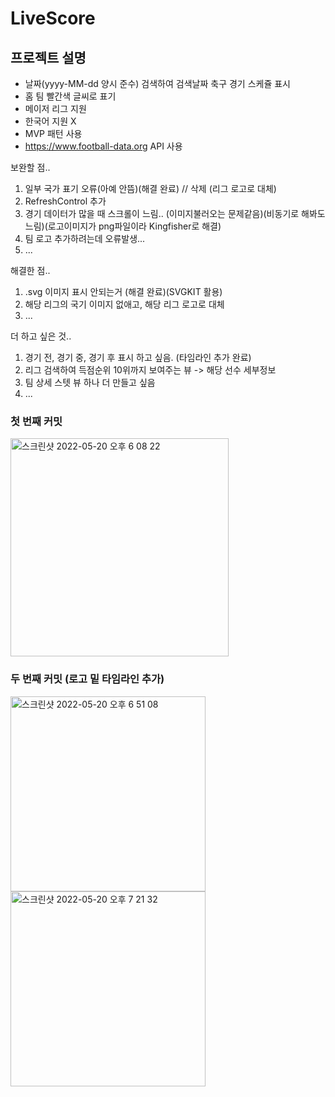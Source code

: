 # LiveScore

## 프로젝트 설명
- 날짜(yyyy-MM-dd 양시 준수) 검색하여 검색날짜 축구 경기 스케쥴 표시
- 홈 팀 빨간색 글씨로 표기
- 메이저 리그 지원
- 한국어 지원 X
- MVP 패턴 사용
- https://www.football-data.org API 사용

보완할 점..
1. 일부 국가 표기 오류(아예 안뜸)(해결 완료)  // 삭제 (리그 로고로 대체)
2. RefreshControl 추가
3. 경기 데이터가 많을 때 스크롤이 느림.. (이미지불러오는 문제같음)(비동기로 해봐도 느림)(로고이미지가 png파일이라 Kingfisher로 해결)
4. 팀 로고 추가하려는데 오류발생...
5. ...

해결한 점..
1. .svg 이미지 표시 안되는거 (해결 완료)(SVGKIT 활용)
2. 해당 리그의 국기 이미지 없애고, 해당 리그 로고로 대체
3. ...

더 하고 싶은 것..
1. 경기 전, 경기 중, 경기 후 표시 하고 싶음. (타임라인 추가 완료)
2. 리그 검색하여 득점순위 10위까지 보여주는 뷰 -> 해당 선수 세부정보
3. 팀 상세 스텟 뷰 하나 더 만들고 싶음
4. ...


### 첫 번째 커밋
<img width="349" alt="스크린샷 2022-05-20 오후 6 08 22" src="https://user-images.githubusercontent.com/96865411/169495592-03e7232f-0c8e-4ef5-93ae-1286aad6aab2.png">

### 두 번째 커밋 (로고 밑 타임라인 추가)
<img width="312" alt="스크린샷 2022-05-20 오후 6 51 08" src="https://user-images.githubusercontent.com/96865411/169503037-f64c91e0-bcab-47eb-9785-cfb8fbaa74e2.png"><img width="312" alt="스크린샷 2022-05-20 오후 7 21 32" src="https://user-images.githubusercontent.com/96865411/169508220-4e544d4e-1a97-4bd8-8f48-683a4c75e536.png">
